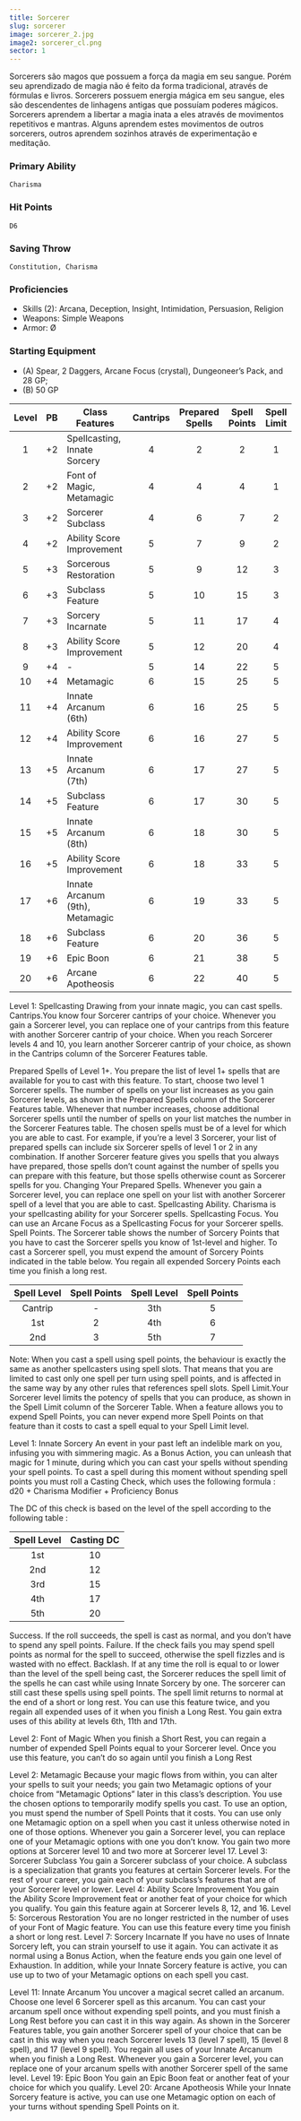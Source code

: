 ```yaml
---
title: Sorcerer
slug: sorcerer
image: sorcerer_2.jpg
image2: sorcerer_cl.png
sector: 1
---
```

Sorcerers são magos que possuem a força da magia em seu sangue. Porém seu aprendizado de magia não é feito da forma tradicional, através de fórmulas e livros. Sorcerers possuem energia mágica em seu sangue, eles são descendentes de linhagens antigas que possuíam poderes mágicos. Sorcerers aprendem a libertar a magia inata a eles através de movimentos repetitivos e mantras. Alguns aprendem estes movimentos de outros sorcerers, outros aprendem sozinhos através de experimentação e meditação.
<!-- ### --><!-- traits -->
### Primary Ability
    Charisma
### Hit Points
    D6
### Saving Throw
    Constitution, Charisma
### Proficiencies
- Skills (2): Arcana, Deception, Insight, Intimidation, Persuasion, Religion
- Weapons: Simple Weapons
- Armor: &#x00D8;
### Starting Equipment
- (A) Spear, 2 Daggers, Arcane Focus (crystal), Dungeoneer’s Pack, and 28 GP; 
- (B) 50 GP
<!-- ### --><!-- features -->

| Level | PB   | Class Features                 | Cantrips | Prepared Spells | Spell Points | Spell Limit |
| :-----: | :----: | -------------------------------- | :--------: |:---------------: | :------------: | :----------: |
|  			1 		   |  			+2 		 |  			Spellcasting, Innate Sorcery 		 |  			4 		      |  			2 		             |  			2 		          |  			1 		         |
|  			2 		   |  			+2 		 |  			Font of Magic, Metamagic 		     |  			4 		      |  			4 		             |  			4 		          |  			1 		         |
|  			3 		   |  			+2 		 |  			Sorcerer Subclass 		            |  			4 		      |  			6 		             |  			7 		          |  			2 		         |
|  			4 		   |  			+2 		 |  			Ability Score Improvement 		    |  			5 		      |  			7 		             |  			9 		          |  			2 		         |
|  			5 		   |  			+3 		 |  			Sorcerous Restoration 		        |  			5 		      |  			9 		             |  			12 		         |  			3 		         |
|  			6 		   |  			+3 		 |  			Subclass Feature 		             |  			5 		      |  			10 		            |  			15 		         |  			3 		         |
|  			7 		   |  			+3 		 |  			Sorcery Incarnate 		            |  			5 		      |  			11 		            |  			17 		         |  			4 		         |
|  			8 		   |  			+3 		 |  			Ability Score Improvement 		    |  			5 		      |  			12 		            |  			20 		         |  			4 		         |
|  			9 		   |  			+4 		 |  			- 		                            |  			5 		      |  			14 		            |  			22 		         |  			5 		         |
|  			10 		  |  			+4 		 |  			Metamagic 		                    |  			6 		      |  			15 		            |  			25 		         |  			5 		         |
|  			11 		  |  			+4 		 |  			Innate Arcanum (6th) 		         |  			6 		      |  			16 		            |  			25 		         |  			5 		         |
|  			12 		  |  			+4 		 |  			Ability Score Improvement 		    |  			6 		      |  			16 		            |  			27 		         |  			5 		         |
|  			13 		  |  			+5 		 |  			Innate Arcanum (7th) 		         |  			6 		      |  			17 		            |  			27 		         |  			5 		         |
|  			14 		  |  			+5 		 |  			Subclass Feature 		             |  			6 		      |  			17 		            |  			30 		         |  			5 		         |
|  			15 		  |  			+5 		 |  			Innate Arcanum (8th) 		            |  			6 		      |  			18 		            |  			30 		         |  			5 		         |
|  			16 		  |  			+5 		 |  			Ability Score Improvement 		       |  			6 		      |  			18 		            |  			33 		         |  			5 		         |
|  			17 		  |  			+6 		 |  			Innate Arcanum (9th), 			Metamagic 		 |  			6 		      |  			19 		            |  			33 		         |  			5 		         |
|  			18 		  |  			+6 		 |  			Subclass Feature 		                |  			6 		      |  			20 		            |  			36 		         |  			5 		         |
|  			19 		  |  			+6 		 |  			Epic Boon 		                       |  			6 		      |  			21 		            |  			38 		         |  			5 		         |
|  			20 		  |  			+6 		 |  			Arcane Apotheosis 		               |  			6 		      |  			22 		            |  			40 		         |  			5 		         |
<!-- ### -->
Level 1: Spellcasting
Drawing from your innate magic, you can cast spells.
Cantrips.You know four Sorcerer cantrips of your choice. Whenever you gain a Sorcerer level, you can replace one of your cantrips from this feature with another Sorcerer cantrip of your choice.
When you reach Sorcerer levels 4 and 10, you learn another Sorcerer cantrip of your choice, as shown in the Cantrips column of the Sorcerer Features table.

Prepared Spells of Level 1+. You prepare the list of level 1+ spells that are available for you to cast with this feature. To start, choose two level 1 Sorcerer spells.
The number of spells on your list increases as you gain Sorcerer levels, as shown in the Prepared Spells column of the Sorcerer Features table. Whenever that number increases, choose additional Sorcerer spells until the number of spells on your list matches the number in the Sorcerer Features table. The chosen spells must be of a level for which you are able to cast. For example, if you’re a level 3 Sorcerer, your list of prepared spells can include six Sorcerer spells of level 1 or 2 in any combination.
If another Sorcerer feature gives you spells that you always have prepared, those spells don’t count against the number of spells you can prepare with this feature, but those spells otherwise count as Sorcerer spells for you.
Changing Your Prepared Spells. Whenever you gain a Sorcerer level, you can replace one spell on your list with another Sorcerer spell of a level that you are able to cast.
Spellcasting Ability. Charisma is your spellcasting ability for your Sorcerer spells.
Spellcasting Focus. You can use an Arcane Focus as a Spellcasting Focus for your Sorcerer spells.
Spell Points. The Sorcerer table shows the number of Sorcery Points that you have to cast the Sorcerer spells you know of 1st-level and higher. To cast a Sorcerer spell, you must expend the amount of Sorcery Points indicated in the table below. You regain all expended Sorcery Points each time you finish a long rest.

| Spell Level | Spell Points | Spell Level | Spell Points | 
| :---------: | :----------: | :----------: | :----------: | 
| Cantrip | - | 3th | 5 |
| 1st | 2 | 4th | 6 |
| 2nd | 3 | 5th | 7 |

Note: When you cast a spell using spell points, the behaviour is exactly the same as another spellcasters using spell slots. That means that you are limited to cast only one spell per turn using spell points, and is affected in the same way by any other rules that references spell slots. 
Spell Limit.Your Sorcerer level limits the potency of spells that you can produce, as shown in the Spell Limit column of the Sorcerer Table. When a feature allows you to expend Spell Points, you can never expend more Spell Points on that feature than it costs to cast a spell equal to your Spell Limit level.

Level 1: Innate Sorcery
	An event in your past left an indelible mark on you, infusing you with simmering magic. As a Bonus Action, you can unleash that magic for 1 minute, during which you can cast your spells without spending your spell points.
	To cast a spell during this moment without spending spell points you must roll a Casting Check, which uses the following formula :
	d20 + Charisma Modifier + Proficiency Bonus

The DC of this check is based on the level of the spell according to the following table : 

| Spell Level | Casting DC |
| :---------: | :--------: |
|     1st     |     10     |
|     2nd     |     12     |
|     3rd     |     15     |
|     4th     |     17     |
|     5th     |     20     |

Success. If the roll succeeds, the spell is cast as normal, and you don’t have to spend any spell points.
Failure. If the check fails you may spend spell points as normal for the spell to succeed, otherwise the spell fizzles and is wasted with no effect.
Backlash. If at any time the roll is equal to or lower than the level of the spell being cast, the Sorcerer reduces the spell limit of the spells he can cast while using Innate Sorcery by one. The sorcerer can still cast these spells using spell points. The spell limit returns to normal at the end of a short or long rest.
You can use this feature twice, and you regain all expended uses of it when you finish a Long Rest.
You gain extra uses of this ability at levels 6th, 11th and 17th.

Level 2: Font of Magic
When you finish a Short Rest, you can regain a number of expended Spell Points equal to your Sorcerer level. Once you use this feature, you can’t do so again until you finish a Long Rest

Level 2: Metamagic
Because your magic flows from within, you can alter your spells to suit your needs; you gain two Metamagic options of your choice from “Metamagic Options” later in this class’s description. You use the chosen options to temporarily modify spells you cast. To use an option, you must spend the number of Spell Points that it costs.
You can use only one Metamagic option on a spell when you cast it unless otherwise noted in one of those options.
Whenever you gain a Sorcerer level, you can replace one of your Metamagic options with one you don’t know. You gain two more options at Sorcerer level 10 and two more at Sorcerer level 17.
Level 3: Sorcerer Subclass
You gain a Sorcerer subclass of your choice. A subclass is a specialization that grants you features at certain Sorcerer levels. For the rest of your career, you gain each of your subclass’s features that are of your Sorcerer level or lower.
Level 4: Ability Score Improvement
You gain the Ability Score Improvement feat or another feat of your choice for which you qualify. You gain this feature again at Sorcerer levels 8, 12, and 16.
Level 5: Sorcerous Restoration
You are no longer restricted in the number of uses of your Font of Magic feature. You can use this feature every time you finish a short or long rest.
Level 7: Sorcery Incarnate
If you have no uses of Innate Sorcery left, you can strain yourself to use it again. You can activate it as normal using a Bonus Action, when the feature ends you gain one level of Exhaustion.
In addition, while your Innate Sorcery feature is active, you can use up to two of your Metamagic options on each spell you cast.

Level 11: Innate Arcanum
You uncover a magical secret called an arcanum. Choose one level 6 Sorcerer spell as this arcanum.
You can cast your arcanum spell once without expending spell points, and you must finish a Long Rest before you can cast it in this way again.
As shown in the Sorcerer Features table, you gain another Sorcerer spell of your choice that can be cast in this way when you reach Sorcerer levels 13 (level 7 spell), 15 (level 8 spell), and 17 (level 9 spell). You regain all uses of your Innate Arcanum when you finish a Long Rest.
Whenever you gain a Sorcerer level, you can replace one of your arcanum spells with another Sorcerer spell of the same level.
Level 19: Epic Boon
You gain an Epic Boon feat or another feat of your choice for which you qualify.
Level 20: Arcane Apotheosis
While your Innate Sorcery feature is active, you can use one Metamagic option on each of your turns without spending Spell Points on it.
